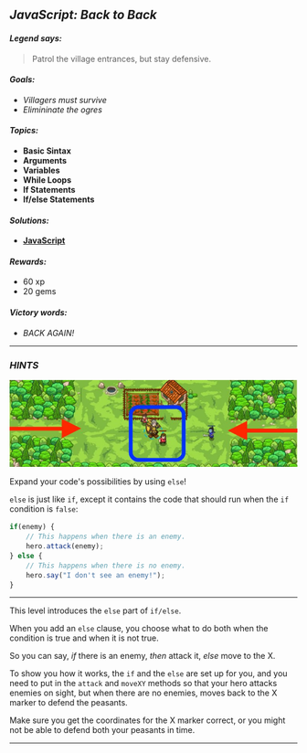 ## _JavaScript: Back to Back_

#### _Legend says:_
> Patrol the village entrances, but stay defensive.

#### _Goals:_
+ _Villagers must survive_
+ _Elimininate the ogres_

#### _Topics:_
+ **Basic Sintax**
+ **Arguments**
+ **Variables**
+ **While Loops**
+ **If Statements**
+ **If/else Statements**

#### _Solutions:_
+ **[JavaScript](backBlack.js)**

#### _Rewards:_
+ 60 xp
+ 20 gems

#### _Victory words:_
+ _BACK AGAIN!_

___

### _HINTS_

![](img/back_to_back.jpeg)

Expand your code's possibilities by using `else`!

`else` is just like `if`, except it contains the code that should run when the `if` condition is `false`:

```javascript
if(enemy) {
    // This happens when there is an enemy.
    hero.attack(enemy);
} else {
    // This happens when there is no enemy.
    hero.say("I don't see an enemy!");
}
```

___

This level introduces the `else` part of `if/else`.

When you add an `else` clause, you choose what to do both when the condition is true and when it is not true.

So you can say, _if_ there is an enemy, _then_ attack it, _else_ move to the X.

To show you how it works, the `if` and the `else` are set up for you, and you need to put in the `attack` and `moveXY` methods so that your hero attacks enemies on sight, but when there are no enemies, moves back to the X marker to defend the peasants.

Make sure you get the coordinates for the X marker correct, or you might not be able to defend both your peasants in time.

___
